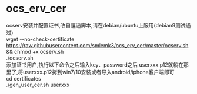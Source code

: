 # ocs_erv_cer
ocserv安装并配置证书,改自逗逼脚本,请在debian/ubuntu上服用(debian9测试通过)
<Br/>
wget --no-check-certificate https://raw.githubusercontent.com/smlemk3/ocs_erv_cer/master/ocserv.sh && chmod +x ocserv.sh
<Br/>
./ocserv.sh
<Br/>
添加证书用户,执行以下命令之后输入key、password之后 userxxx.p12就躺在那里了,将userxxx.p12拷到win7/10安装或者导入android/iphone客户端即可
<Br/>
cd certificates
<Br/>
./gen_user_cer.sh userxxx
